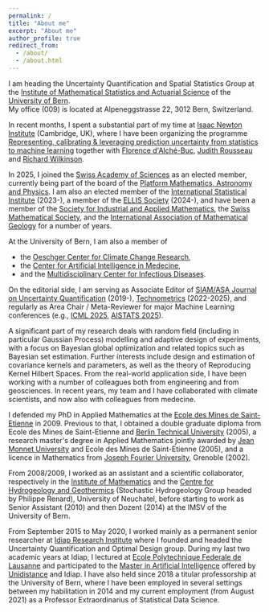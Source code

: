 ```yaml
---
permalink: /
title: "About me"
excerpt: "About me"
author_profile: true
redirect_from: 
  - /about/
  - /about.html
---
```


I am heading the Uncertainty Quantification and Spatial Statistics Group at the [Institute of Mathematical Statistics and Actuarial Science](http://www.imsv.unibe.ch/index_eng.html) 
of the [University of Bern](http://www.unibe.ch).  
My office (009) is located at Alpeneggstrasse 22, 3012 Bern, Switzerland. 

In recent months, I spent a substantial part of my time at [Isaac Newton Institute](https://www.newton.ac.uk/) (Cambridge, UK), 
where I have been organizing the programme [Representing, calibrating & leveraging prediction uncertainty from statistics to machine learning](https://www.newton.ac.uk/event/rcl/)
together with [Florence d'Alché-Buc](https://www.telecom-paris.fr/florence-dalche-buc), [Judith Rousseau](https://www.stats.ox.ac.uk/~rousseau/) 
and [Richard Wilkinson](https://rich-d-wilkinson.github.io/). 

In 2025, I joined the [Swiss Academy of Sciences](https://scnat.ch/en) as an elected member, currently being part of the board of the [Platform Mathematics, Astronomy and Physics](https://map.scnat.ch/en). 
I am also an elected member of the [International Statistical Institute](https://isi-web.org/) (2023-), a member of the [ELLIS Society](https://ellis.eu/) (2024-), and have been a member of the 
[Society for Industrial and Applied Mathematics](https://www.siam.org/), the [Swiss Mathematical Society](https://www.math.ch/), and the [International Association of Mathematical Geology](https://iamg.org/) for a number of years. 


At the University of Bern, I am also a member of  
* the [Oeschger Center for Climate Change Research](http://www.oeschger.unibe.ch/),
* the [Center for Artificial Intelligence in Medecine](https://www.caim.unibe.ch/),
* and the [Multidisciplinary Center for Infectious Diseases](https://www.mcid.unibe.ch/).


On the editorial side, 
I am serving as Associate Editor of [SIAM/ASA Journal on Uncertainty Quantification](https://www.siam.org/Publications/Journals/SIAM-ASA-Journal-on-Uncertainty-Quantification-JUQ) (2019-),
[Technometrics](https://www.tandfonline.com/journals/utch20") (2022-2025), and regularly as Area Chair / Meta-Reviewer for major Machine Learning conferences (e.g., [ICML 2025](https://icml.cc/Conferences/2025), [AISTATS 2025](http://aistats.org/aistats2025/)). 

A significant part of my research deals with random field (including in particular Gaussian Process) modelling and adaptive design 
of experiments, with a focus on Bayesian global optimization and related topics such as Bayesian set estimation. Further interests include design and estimation of covariance kernels and parameters,  as well as the theory of Reproducing Kernel Hilbert Spaces. 
From the real-world application side, I have been working with a number of colleagues both from engineering 
and from geosciences. In recent years, my team and I have collaborated with climate scientists, 
and now also with colleagues from medecine.     
 
I defended my PhD in Applied Mathematics at the [Ecole des Mines de Saint-Etienne](http://www.mines-stetienne.fr/en/) in 2009. 
Previous to that, I obtained a double graduate diploma from Ecole des Mines de Saint-Etienne and [Berlin Technical University](http://www.tu-berlin.de/menue/home/) (2005), a research master's degree in Applied Mathematics jointly awarded by [Jean Monnet University](https://www.univ-st-etienne.fr/fr/index.html) and Ecole des Mines de Saint-Etienne (2005), and a licence in Mathematics from [Joseph Fourier University](https://en.wikipedia.org/wiki/Joseph_Fourier_University), Grenoble (2002).
 
From 2008/2009, I worked as an assistant and a scientific collaborator, respectively in the [Institute of Mathematics](https://www.unine.ch/math/home.html) and the [Centre for Hydrogeology and Geothermics](https://www.unine.ch/chyn) (Stochastic Hydrogeology Group headed by Philippe Renard), University of Neuchatel, before starting to work as Senior Assistant (2010) and then Dozent (2014) at the IMSV of the University of Bern.  

From September 2015 to May 2020, I worked mainly as a permanent senior researcher at [Idiap Research Institute](http://www.idiap.ch) where I founded and headed the Uncertainty Quantification and Optimal Design group. During my last two academic years at Idiap, I lectured at [Ecole Polytechnique Federale de Lausanne](https://www.epfl.ch/en/) 
and participated to the [Master in Artificial Intelligence](https://master-ai.ch/) offered by [Unidistance](https://distanceuniversity.ch/artificial-intelligence/master/) and Idiap. I have also held since 2018 a titular professorship at the University of Bern, where 
I have been employed in several settings between my habilitation in 2014 and my current employment (from August 2021) as a Professor Extraordinarius of Statistical Data Science. 

